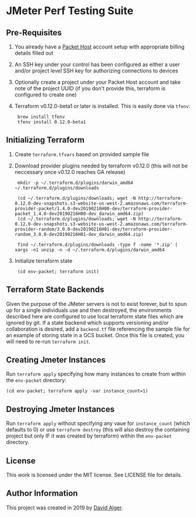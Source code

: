 # JMeter Perf Testing Suite

## Pre-Requisites

1. You already have a [Packet Host](https://www.packet.com) account setup with appropriate billing details filled out

2. An SSH key under your control has been configured as either a user and/or project level SSH key for authorizing connections to devices

3. Optionally create a project under your Packet Host account and take note of the project UUID (if you don't provide this, terraform is configured to create one)

4. Terraform v0.12.0-beta1 or later is installed. This is easily done via `tfenv`:

        brew install tfenv
        tfenv install 0.12.0-beta1

## Initializing Terraform

1. Create `terraform.tfvars` based on provided sample file

2. Download provider plugins needed by terraform v0.12.0 (this will not be neccessary once v0.12.0 reaches GA release)

        mkdir -p ~/.terraform.d/plugins/darwin_amd64 ~/.terraform.d/plugins/downloads

        (cd ~/.terraform.d/plugins/downloads; wget -N http://terraform-0.12.0-dev-snapshots.s3-website-us-west-2.amazonaws.com/terraform-provider-packet/1.4.0-dev20190216H00-dev/terraform-provider-packet_1.4.0-dev20190216H00-dev_darwin_amd64.zip)
        (cd ~/.terraform.d/plugins/downloads; wget -N http://terraform-0.12.0-dev-snapshots.s3-website-us-west-2.amazonaws.com/terraform-provider-random/3.0.0-dev20190216H01-dev/terraform-provider-random_3.0.0-dev20190216H01-dev_darwin_amd64.zip)

        find ~/.terraform.d/plugins/downloads -type f -name '*.zip' | xargs -n1 unzip -n -d ~/.terraform.d/plugins/darwin_amd64

3. Initialize terraform state

        (cd env-packet; terraform init)

## Terraform State Backends

Given the purpose of the JMeter servers is not to exist forever, but to spun up for a single individuals use and then destroyed, the environments described here are configured to use local terraform state files which are ignored by git. If a state backend which supports versioning and/or collaboration is desired, add a `backend.tf` file referencing the sample file for an example of storing state in a GCS bucket. Once this file is created, you will need to re-run `terraform init`.

## Creating Jmeter Instances

Run `terraform apply` specifying how many instances to create from within the `env-packet` directory:

    (cd env-packet; terraform apply -var instance_count=1)

## Destroying Jmeter Instances

Run `terraform apply` without specifying any vaue for `instance_count` (which defaults to 0) or use `terraform destroy` (this will also destroy the containing project but only IF it was created by terraform) within the `env-packet` directory.

## License

This work is licensed under the MIT license. See LICENSE file for details.

## Author Information

This project was created in 2019 by [David Alger](http://davidalger.com/).
